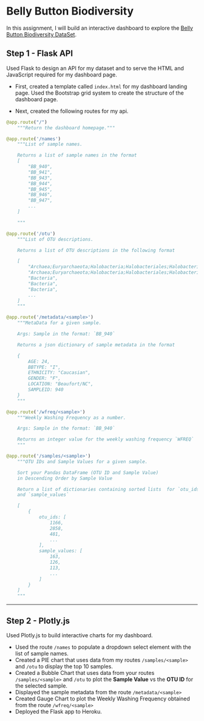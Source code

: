 

# Belly Button Biodiversity

In this assignment, I will build an interactive dashboard to explore the [Belly Button Biodiversity DataSet](http://robdunnlab.com/projects/belly-button-biodiversity/).

## Step 1 - Flask API

Used Flask to design an API for my dataset and to serve the HTML and JavaScript required for my dashboard page.
* First, created a template called `index.html` for my dashboard landing page. Used the Bootstrap grid system to create the structure of the dashboard page.

* Next, created the following routes for my api.

```python
@app.route("/")
    """Return the dashboard homepage."""
```
```python
@app.route('/names')
    """List of sample names.

    Returns a list of sample names in the format
    [
        "BB_940",
        "BB_941",
        "BB_943",
        "BB_944",
        "BB_945",
        "BB_946",
        "BB_947",
        ...
    ]

    """
```
```python
@app.route('/otu')
    """List of OTU descriptions.

    Returns a list of OTU descriptions in the following format

    [
        "Archaea;Euryarchaeota;Halobacteria;Halobacteriales;Halobacteriaceae;Halococcus",
        "Archaea;Euryarchaeota;Halobacteria;Halobacteriales;Halobacteriaceae;Halococcus",
        "Bacteria",
        "Bacteria",
        "Bacteria",
        ...
    ]
    """
```
```python
@app.route('/metadata/<sample>')
    """MetaData for a given sample.

    Args: Sample in the format: `BB_940`

    Returns a json dictionary of sample metadata in the format

    {
        AGE: 24,
        BBTYPE: "I",
        ETHNICITY: "Caucasian",
        GENDER: "F",
        LOCATION: "Beaufort/NC",
        SAMPLEID: 940
    }
    """
```
```python
@app.route('/wfreq/<sample>')
    """Weekly Washing Frequency as a number.

    Args: Sample in the format: `BB_940`

    Returns an integer value for the weekly washing frequency `WFREQ`
    """
```
```python
@app.route('/samples/<sample>')
    """OTU IDs and Sample Values for a given sample.

    Sort your Pandas DataFrame (OTU ID and Sample Value)
    in Descending Order by Sample Value

    Return a list of dictionaries containing sorted lists  for `otu_ids`
    and `sample_values`

    [
        {
            otu_ids: [
                1166,
                2858,
                481,
                ...
            ],
            sample_values: [
                163,
                126,
                113,
                ...
            ]
        }
    ]
    """
```

---


## Step 2 - Plotly.js

Used Plotly.js to build interactive charts for my dashboard.

* Used the route `/names` to populate a dropdown select element with the list of sample names.
* Created a PIE chart that uses data from my routes `/samples/<sample>` and `/otu` to display the top 10 samples.
* Created a Bubble Chart that uses data from your routes `/samples/<sample>` and `/otu` to plot the __Sample Value__ vs the __OTU ID__ for the selected sample.
* Displayed the sample metadata from the route `/metadata/<sample>`
* Created Gauge Chart to plot the Weekly Washing Frequency obtained from the route `/wfreq/<sample>`
* Deployed the Flask app to Heroku.


